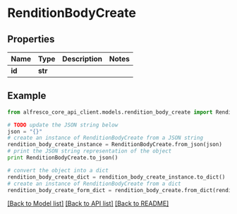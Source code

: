 # RenditionBodyCreate


## Properties
Name | Type | Description | Notes
------------ | ------------- | ------------- | -------------
**id** | **str** |  | 

## Example

```python
from alfresco_core_api_client.models.rendition_body_create import RenditionBodyCreate

# TODO update the JSON string below
json = "{}"
# create an instance of RenditionBodyCreate from a JSON string
rendition_body_create_instance = RenditionBodyCreate.from_json(json)
# print the JSON string representation of the object
print RenditionBodyCreate.to_json()

# convert the object into a dict
rendition_body_create_dict = rendition_body_create_instance.to_dict()
# create an instance of RenditionBodyCreate from a dict
rendition_body_create_form_dict = rendition_body_create.from_dict(rendition_body_create_dict)
```
[[Back to Model list]](../README.md#documentation-for-models) [[Back to API list]](../README.md#documentation-for-api-endpoints) [[Back to README]](../README.md)


